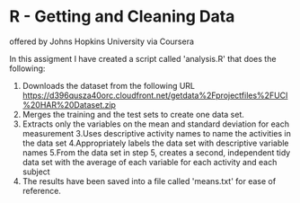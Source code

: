 # R - Getting and Cleaning Data
offered by Johns Hopkins University via Coursera

In this assigment I have created a script called 'analysis.R' that does the following:

1. Downloads the dataset from the following URL
   https://d396qusza40orc.cloudfront.net/getdata%2Fprojectfiles%2FUCI%20HAR%20Dataset.zip
2. Merges the training and the test sets to create one data set.
3. Extracts only the variables on the mean and standard deviation for each measurement
3.Uses descriptive activity names to name the activities in the data set
4.Appropriately labels the data set with descriptive variable names
5.From the data set in step 5, creates a second, independent tidy data set with the average of each variable for each activity and each subject
6. The results have been saved into a file called 'means.txt' for ease of reference.
